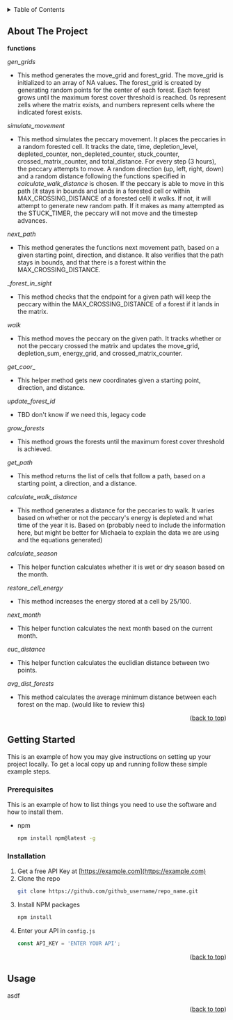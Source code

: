 <div id="top"></div>

<!-- TABLE OF CONTENTS -->
<details>
  <summary>Table of Contents</summary>
  <ol>
    <li>
      <a href="#about-the-project">About The Project</a>
    </li>
  </ol>
</details>



<!-- ABOUT THE PROJECT -->
## About The Project

**functions**

_gen_grids_
- This method generates the move_grid and forest_grid. The move_grid is initialized to an array of NA values. The forest_grid is created by generating random points for the center of each forest. Each forest grows until the maximum forest cover threshold is reached. 0s represent zells where the matrix exists, and numbers represent cells where the indicated forest exists.

_simulate_movement_
- This method simulates the peccary movement. It places the peccaries in a random forested cell. It tracks the date, time, depletion_level, depleted_counter, non_depleted_counter, stuck_counter, crossed_matrix_counter, and total_distance. For every step (3 hours), the peccary attempts to move. A random direction (up, left, right, down) and a random distance following the functions specified in _calculate_walk_distance_ is chosen. If the peccary is able to move in this path (it stays in bounds and lands in a forested cell or within MAX_CROSSING_DISTANCE of a forested cell) it walks. If not, it will attempt to generate new random path. If it makes as many attempted as the STUCK_TIMER, the peccary will not move and the timestep advances.

_next_path_
- This method generates the functions next movement path, based on a given starting point, direction, and distance. It also verifies that the path stays in bounds, and that there is a forest within the MAX_CROSSING_DISTANCE.

__forest_in_sight_
- This method checks that the endpoint for a given path will keep the peccary within the MAX_CROSSING_DISTANCE of a forest if it lands in the matrix. 

_walk_
- This method moves the peccary on the given path. It tracks whether or not the peccary crossed the matrix and updates the move_grid, depletion_sum, energy_grid, and crossed_matrix_counter.

_get_coor__
- This helper method gets new coordinates given a starting point, direction, and distance.

_update_forest_id_
- TBD don't know if we need this, legacy code

_grow_forests_
- This method grows the forests until the maximum forest cover threshold is achieved.

_get_path_
- This method returns the list of cells that follow a path, based on a starting point, a direction, and a distance.

_calculate_walk_distance_
- This method generates a distance for the peccaries to walk. It varies based on whether or not the peccary's energy is depleted and what time of the year it is. Based on (probably need to include the information here, but might be better for Michaela to explain the data we are using and the equations generated)

_calculate_season_
- This helper function calculates whether it is wet or dry season based on the month.

_restore_cell_energy_
- This method increases the energy stored at a cell by 25/100.

_next_month_
- This helper function calculates the next month based on the current month.

_euc_distance_
- This helper function calculates the euclidian distance between two points.

_avg_dist_forests_
- This method calculates the average minimum distance between each forest on the map. (would like to review this)

<p align="right">(<a href="#top">back to top</a>)</p>



<!-- GETTING STARTED -->
## Getting Started

This is an example of how you may give instructions on setting up your project locally.
To get a local copy up and running follow these simple example steps.

### Prerequisites

This is an example of how to list things you need to use the software and how to install them.
* npm
  ```sh
  npm install npm@latest -g
  ```

### Installation

1. Get a free API Key at [https://example.com](https://example.com)
2. Clone the repo
   ```sh
   git clone https://github.com/github_username/repo_name.git
   ```
3. Install NPM packages
   ```sh
   npm install
   ```
4. Enter your API in `config.js`
   ```js
   const API_KEY = 'ENTER YOUR API';
   ```

<p align="right">(<a href="#top">back to top</a>)</p>



<!-- USAGE EXAMPLES -->
## Usage

asdf

<p align="right">(<a href="#top">back to top</a>)</p>
